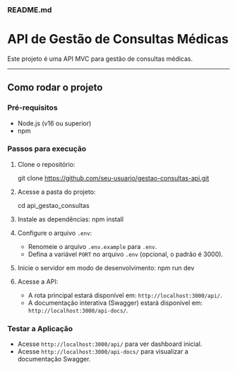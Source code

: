 

### **README.md**


# API de Gestão de Consultas Médicas

Este projeto é uma API MVC para gestão de consultas médicas.

---

## Como rodar o projeto

### Pré-requisitos
- Node.js (v16 ou superior)
- npm

### Passos para execução

1. Clone o repositório:
   
   git clone https://github.com/seu-usuario/gestao-consultas-api.git

2. Acesse a pasta do projeto:
   
   cd api_gestao_consultas
   
3. Instale as dependências:
      npm install
   
4. Configure o arquivo `.env`:
   - Renomeie o arquivo `.env.example` para `.env`.
   - Defina a variável `PORT` no arquivo `.env` (opcional, o padrão é 3000).

5. Inicie o servidor em modo de desenvolvimento:
   npm run dev

6. Acesse a API:
   - A rota principal estará disponível em: `http://localhost:3000/api/`.
   - A documentação interativa (Swagger) estará disponível em: `http://localhost:3000/api-docs/`.

### **Testar a Aplicação**
   - Acesse `http://localhost:3000/api/` para ver dashboard inicial.
   - Acesse `http://localhost:3000/api-docs/` para visualizar a documentação Swagger.
